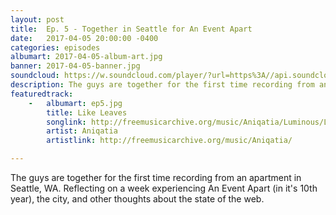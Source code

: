 ```yaml
---
layout: post
title:  Ep. 5 - Together in Seattle for An Event Apart
date:   2017-04-05 20:00:00 -0400
categories: episodes
albumart: 2017-04-05-album-art.jpg
banner: 2017-04-05-banner.jpg
soundcloud: https://w.soundcloud.com/player/?url=https%3A//api.soundcloud.com/tracks/331760893
description: The guys are together for the first time recording from an apartment in Seattle, WA. Reflecting on a week experiencing An Event Apart (in it's 10th year), the city, and other thoughts about the state of the web.
featuredtrack:
    -   albumart: ep5.jpg
        title: Like Leaves
        songlink: http://freemusicarchive.org/music/Aniqatia/Luminous/Like_Leaves
        artist: Aniqatia
        artistlink: http://freemusicarchive.org/music/Aniqatia/

---
```


The guys are together for the first time recording from an apartment in Seattle, WA. Reflecting on a week experiencing An Event Apart (in it's 10th year), the city, and other thoughts about the state of the web.
